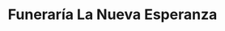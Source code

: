 ---
title: "Funeraría La Nueva Esperanza"
url: /lourdes/funeraria-la-nueva-esperanza/
shop: directores de funerarias
---